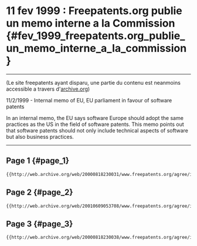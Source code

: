 # 11 fev 1999 : Freepatents.org publie un memo interne a la Commission {#fev_1999_freepatents.org_publie_un_memo_interne_a_la_commission}

------------------------------------------------------------------------

(Le site freepatents ayant disparu, une partie du contenu est neanmoins
accessible a travers
d\'[archive.org](http://web.archive.org/web/http://freepatents.org "wikilink"))

11/2/1999 - Internal memo of EU, EU parliament in favour of software
patents

In an internal memo, the EU says software Europe should adopt the same
practices as the US in the field of software patents. This memo points
out that software patents should not only include technical aspects of
software but also business practices.

------------------------------------------------------------------------

## Page 1 {#page_1}

```{=mediawiki}
{{http://web.archive.org/web/20000818230031/www.freepatents.org/agree/images/pat1.png}}
```
## Page 2 {#page_2}

```{=mediawiki}
{{http://web.archive.org/web/20010609053708/www.freepatents.org/agree/images/pat2.png}}
```
## Page 3 {#page_3}

```{=mediawiki}
{{http://web.archive.org/web/20000818230038/www.freepatents.org/agree/images/pat3.png}}
```
